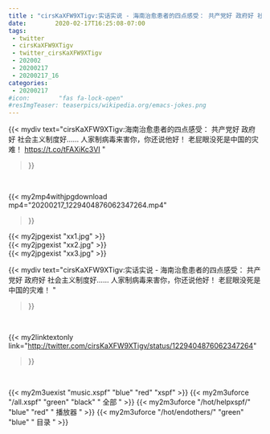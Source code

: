 ```yaml
---
title : "cirsKaXFW9XTigv:实话实说 - 海南治愈患者的四点感受： 共产党好 政府好 社会主义制度好…… 人家制病毒来害你，你还说他好！ 老屁眼没死是中国的灾难！ "
date:        2020-02-17T16:25:08-07:00
tags:
 - twitter
 - cirsKaXFW9XTigv
 - twitter_cirsKaXFW9XTigv
 - 202002
 - 20200217
 - 20200217_16
categories:
 - 20200217
#icon:        "fas fa-lock-open"
#resImgTeaser: teaserpics/wikipedia.org/emacs-jokes.png
---
```


{{< mydiv text="cirsKaXFW9XTigv:海南治愈患者的四点感受： 共产党好 政府好 社会主义制度好…… 人家制病毒来害你，你还说他好！ 老屁眼没死是中国的灾难！ https://t.co/tFAXiKc3VI "
>}}
<br>


{{< my2mp4withjpgdownload mp4="20200217_1229404876062347264.mp4"
>}}

{{< my2jpgexist "xx1.jpg" >}}<br>
{{< my2jpgexist "xx2.jpg" >}}<br>
{{< my2jpgexist "xx3.jpg" >}}<br>



{{< mydiv text="cirsKaXFW9XTigv:实话实说 - 海南治愈患者的四点感受： 共产党好 政府好 社会主义制度好…… 人家制病毒来害你，你还说他好！ 老屁眼没死是中国的灾难！ "
>}}
<br>

{{< my2linktextonly link="http://twitter.com/cirsKaXFW9XTigv/status/1229404876062347264"
>}}


<br>

{{< my2m3uexist "music.xspf"        "blue"   "red"    "xspf" >}} {{< my2m3uforce "/all.xspf"         "green"  "black"  " 全部 " >}} {{< my2m3uforce "/hot/helpxspf/"    "blue"   "red"    " 播放器 " >}} {{< my2m3uforce "/hot/endothers/"   "green"  "blue"   " 目录 " >}} 
